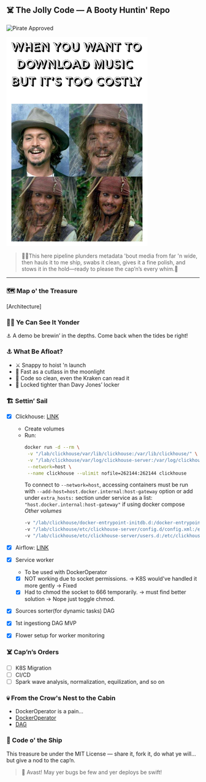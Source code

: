 ## ☠️ The Jolly Code — A Booty Huntin' Repo

![Pirate Approved](https://img.shields.io/badge/status-seaworthy-brightgreen?style=for-the-bilge&logo=skull)

![Arrrrrgh](hesapirate.png)

> 🏴‍☠️This here pipeline plunders metadata 'bout media from far 'n wide, then hauls it to me ship, swabs it clean, gives it a fine polish, and stows it in the hold—ready to please the cap’n’s every whim.🦜

---

### 🗺️ Map o' the Treasure
[Architecture]

### 🏴‍☠️ Ye Can See It Yonder
⚓ A demo be brewin’ in the depths. Come back when the tides be right!

### ⚓ What Be Afloat?
- ⚔️ Snappy to hoist 'n launch
- 💨 Fast as a cutlass in the moonlight
- 📜 Code so clean, even the Kraken can read it
- 🔐 Locked tighter than Davy Jones’ locker

### 🏗️ Settin’ Sail
- [x] Clickhouse: [LINK](https://hub.docker.com/_/clickhouse)
    - Create volumes
    - Run:
        ```bash
        docker run -d --rm \
         -v "/lab/clickhouse/var/lib/clickhouse:/var/lib/clickhouse/" \
         -v "/lab/clickhouse/var/log/clickhouse-server:/var/log/clickhouse-server/" \
         --network=host \
         --name clickhouse --ulimit nofile=262144:262144 clickhouse
        ```
        To connect to `--network=host`, accessing containers must be run with `--add-host=host.docker.internal:host-gateway` option or add under `extra_hosts:` section under service as a list: `"host.docker.internal:host-gateway"` if using docker compose
        *Other volumes*
        ```bash
        -v "/lab/clickhouse/docker-entrypoint-initdb.d:/docker-entrypoint-initdb.d/" \
        -v "/lab/clickhouse/etc/clickhouse-server/config.d/config.xml:/etc/clickhouse-server/config.xml" \
        -v "/lab/clickhouse/etc/clickhouse-server/users.d:/etc/clickhouse-server/users.d/" \
        ```

- [x] Airflow: [LINK](https://airflow.apache.org/docs/apache-airflow/stable/howto/docker-compose/index.html)
- [x] Service worker
    - To be used with DockerOperator
    - [x] NOT working due to socket permissions. -> K8S would've handled it more gently -> Fixed
    - [x] Had to chmod the socket to 666 temporarily. -> must find better solution -> Nope just toggle chmod.
- [x] Sources sorter(for dynamic tasks) DAG
- [x] 1st ingestiong DAG MVP
- [x] Flower setup for worker monitoring

### ☠️ Cap’n’s Orders
- [ ] K8S Migration
- [ ] CI/CD
- [ ] Spark wave analysis, normalization, equilization, and so on

### 💀 From the Crow's Nest to the Cabin
- DockerOperator is a pain...
- [DockerOperator](https://airflow.apache.org/docs/apache-airflow-providers-docker/stable/_api/airflow/providers/docker/operators/docker/index.html)
- [DAG](https://airflow.apache.org/docs/apache-airflow/stable/_api/airflow/models/dag/index.html#airflow.models.dag.DAG)

### 📜 Code o' the Ship
This treasure be under the MIT License — share it, fork it, do what ye will... but give a nod to the cap’n.

> 🏴 Avast! May yer bugs be few and yer deploys be swift!